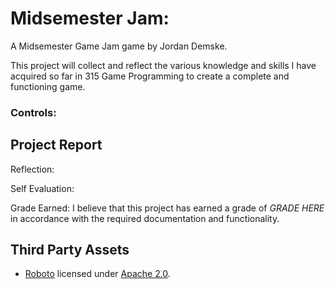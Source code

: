 # Midsemester Jam: 
A Midsemester Game Jam game by Jordan Demske.

This project will collect and reflect the various knowledge and skills I have acquired so far in 315 Game Programming to create a complete and functioning game.

### Controls:

## Project Report

Reflection:

Self Evaluation:

Grade Earned:
I believe that this project has earned a grade of _GRADE HERE_ in accordance with the required documentation and functionality.

## Third Party Assets

- [Roboto](https://fonts.google.com/specimen/Roboto) licensed under [Apache 2.0](http://www.apache.org/licenses/LICENSE-2.0).